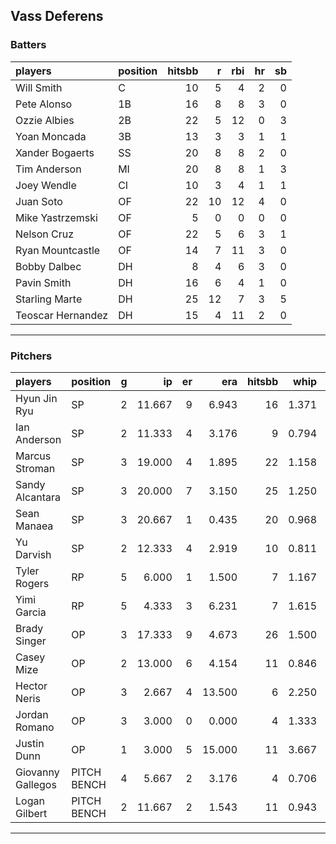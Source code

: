 ## Vass Deferens

### Batters

 
|players           |position | hitsbb|  r| rbi| hr| sb| 
|:-----------------|:--------|------:|--:|---:|--:|--:| 
|Will Smith        |C        |     10|  5|   4|  2|  0| 
|Pete Alonso       |1B       |     16|  8|   8|  3|  0| 
|Ozzie Albies      |2B       |     22|  5|  12|  0|  3| 
|Yoan Moncada      |3B       |     13|  3|   3|  1|  1| 
|Xander Bogaerts   |SS       |     20|  8|   8|  2|  0| 
|Tim Anderson      |MI       |     20|  8|   8|  1|  3| 
|Joey Wendle       |CI       |     10|  3|   4|  1|  1| 
|Juan Soto         |OF       |     22| 10|  12|  4|  0| 
|Mike Yastrzemski  |OF       |      5|  0|   0|  0|  0| 
|Nelson Cruz       |OF       |     22|  5|   6|  3|  1| 
|Ryan Mountcastle  |OF       |     14|  7|  11|  3|  0| 
|Bobby Dalbec      |DH       |      8|  4|   6|  3|  0| 
|Pavin Smith       |DH       |     16|  6|   4|  1|  0| 
|Starling Marte    |DH       |     25| 12|   7|  3|  5| 
|Teoscar Hernandez |DH       |     15|  4|  11|  2|  0| 

* * *

### Pitchers

 
|players           |position    |  g|     ip| er|    era| hitsbb|  whip| so|  w| sv| 
|:-----------------|:-----------|--:|------:|--:|------:|------:|-----:|--:|--:|--:| 
|Hyun Jin Ryu      |SP          |  2| 11.667|  9|  6.943|     16| 1.371|  4|  0|  0| 
|Ian Anderson      |SP          |  2| 11.333|  4|  3.176|      9| 0.794| 10|  0|  0| 
|Marcus Stroman    |SP          |  3| 19.000|  4|  1.895|     22| 1.158| 21|  2|  0| 
|Sandy Alcantara   |SP          |  3| 20.000|  7|  3.150|     25| 1.250| 16|  2|  0| 
|Sean Manaea       |SP          |  3| 20.667|  1|  0.435|     20| 0.968| 16|  3|  0| 
|Yu Darvish        |SP          |  2| 12.333|  4|  2.919|     10| 0.811| 13|  1|  0| 
|Tyler Rogers      |RP          |  5|  6.000|  1|  1.500|      7| 1.167|  3|  0|  2| 
|Yimi Garcia       |RP          |  5|  4.333|  3|  6.231|      7| 1.615|  2|  0|  2| 
|Brady Singer      |OP          |  3| 17.333|  9|  4.673|     26| 1.500| 20|  1|  0| 
|Casey Mize        |OP          |  2| 13.000|  6|  4.154|     11| 0.846| 12|  0|  0| 
|Hector Neris      |OP          |  3|  2.667|  4| 13.500|      6| 2.250|  6|  0|  0| 
|Jordan Romano     |OP          |  3|  3.000|  0|  0.000|      4| 1.333|  3|  0|  0| 
|Justin Dunn       |OP          |  1|  3.000|  5| 15.000|     11| 3.667|  3|  0|  0| 
|Giovanny Gallegos |PITCH BENCH |  4|  5.667|  2|  3.176|      4| 0.706|  6|  2|  0| 
|Logan Gilbert     |PITCH BENCH |  2| 11.667|  2|  1.543|     11| 0.943| 13|  2|  0| 


* * *


